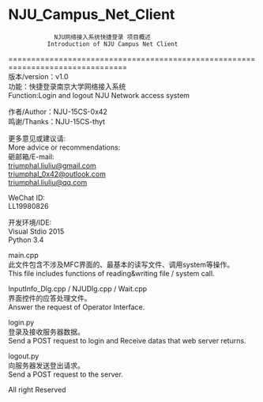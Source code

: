 # NJU_Campus_Net_Client

                 NJU网络接入系统快捷登录 项目概述     
               Introduction of NJU Campus Net Client      
================================================================================      
版本/version：v1.0     
功能：快捷登录南京大学网络接入系统     
Function:Login and logout NJU Network access system     
      
作者/Author：NJU-15CS-0x42     
鸣谢/Thanks：NJU-15CS-thyt    
       
更多意见或建议请:     
More advice or recommendations:     
砸邮箱/E-mail:     
	triumphal.liuliu@gmail.com     
	triumphal_0x42@outlook.com     
	triumphal.liuliu@qq.com     
     
WeChat ID:     
	LL19980826     
     
开发环境/IDE:     
  Visual Stdio 2015     
  Python 3.4     
     
main.cpp     
  此文件包含不涉及MFC界面的、最基本的读写文件、调用system等操作。     
  This file includes functions of reading&writing file / system call.     
     
InputInfo_Dlg.cpp / NJUDlg.cpp / Wait.cpp     
  界面控件的应答处理文件。     
  Answer the request of Operator Interface.     
     
login.py          
  登录及接收服务器数据。     
  Send a POST request to login and Receive datas that web server returns.     
     
logout.py     
  向服务器发送登出请求。     
  Send a POST request to the server.     
     
     
All right Reserved     
     
